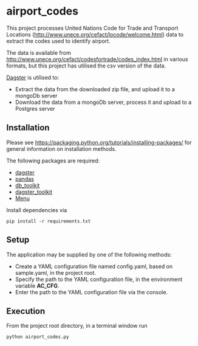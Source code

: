 # airport_codes

This project processes United Nations Code for Trade and Transport Locations (http://www.unece.org/cefact/locode/welcome.html) data to extract the codes used to identify airport.

The data is available from http://www.unece.org/cefact/codesfortrade/codes_index.html in various formats, but this project has utilised the csv version of the data.

[Dagster](https://dagster.readthedocs.io/) is utilised to:

*  Extract the data from the downloaded zip file, and upload it to a mongoDb server
*  Download the data from a mongoDb server, process it and upload to a Postgres server

## Installation
Please see https://packaging.python.org/tutorials/installing-packages/ for general information on installation methods.

The following packages are required:
* [dagster](https://github.com/dagster-io/dagster)
* [pandas](https://pandas.pydata.org/)
* [db_toolkit](https://github.com/ib-da-ncirl/db_toolkit)
* [dagster_toolkit](https://github.com/ib-da-ncirl/db_toolkit)
* [Menu](https://pypi.org/project/Menu/)

Install dependencies via

    pip install -r requirements.txt


## Setup

The application may be supplied by one of the following methods:
* Create a YAML configuration file named config.yaml, based on sample.yaml, in the project root.
* Specify the path to the YAML configuration file, in the environment variable **AC_CFG**.
* Enter the path to the YAML configuration file via the console.

## Execution

From the project root directory, in a terminal window run 

    python airport_codes.py
